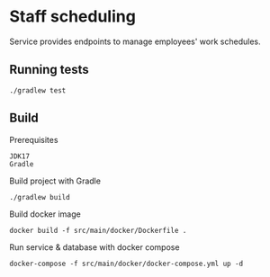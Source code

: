 # Staff scheduling

Service provides endpoints to manage employees' work schedules.

## Running tests
    ./gradlew test

## Build

Prerequisites

    JDK17
    Gradle

Build project with Gradle

    ./gradlew build

Build docker image
    
    docker build -f src/main/docker/Dockerfile .

Run service & database with docker compose

    docker-compose -f src/main/docker/docker-compose.yml up -d